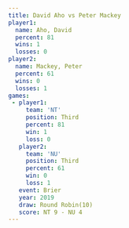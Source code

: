 ```yaml
---
title: David Aho vs Peter Mackey
player1:             
  name: Aho, David   
  percent: 81        
  wins: 1            
  losses: 0          
player2:             
  name: Mackey, Peter
  percent: 61        
  wins: 0            
  losses: 1          
games:
 - player1:         
     team: 'NT'     
     position: Third
     percent: 81    
     win: 1         
     loss: 0        
   player2:         
     team: 'NU'     
     position: Third
     percent: 61    
     win: 0         
     loss: 1        
   event: Brier         
   year: 2019           
   draw: Round Robin(10)
   score: NT 9 - NU 4   
---
```

